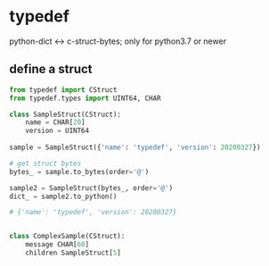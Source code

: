 # typedef
python-dict &lt;-> c-struct-bytes; only for python3.7 or newer
## define a struct
```python
from typedef import CStruct
from typedef.types import UINT64, CHAR

class SampleStruct(CStruct):
    name = CHAR[20]
    version = UINT64
    
sample = SampleStruct({'name': 'typedef', 'version': 20200327})

# get struct bytes
bytes_ = sample.to_bytes(order='@')

sample2 = SampleStruct(bytes_, order='@')
dict_ = sample2.to_python()

# {'name': 'typedef', 'version': 20200327}


class ComplexSample(CStruct):
    message CHAR[60]
    children SampleStruct[5]
